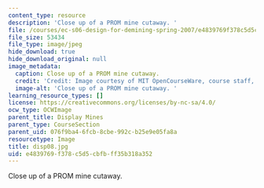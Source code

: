 ```yaml
---
content_type: resource
description: 'Close up of a PROM mine cutaway. '
file: /courses/ec-s06-design-for-demining-spring-2007/e4839769f378c5d5cbfbff35b318a352_disp08.jpg
file_size: 53434
file_type: image/jpeg
hide_download: true
hide_download_original: null
image_metadata:
  caption: Close up of a PROM mine cutaway.
  credit: 'Credit: Image courtesy of MIT OpenCourseWare, course staff, and students.'
  image-alt: 'Close up of a PROM mine cutaway. '
learning_resource_types: []
license: https://creativecommons.org/licenses/by-nc-sa/4.0/
ocw_type: OCWImage
parent_title: Display Mines
parent_type: CourseSection
parent_uid: 076f9ba4-6fcb-8cbe-992c-b25e9e05fa8a
resourcetype: Image
title: disp08.jpg
uid: e4839769-f378-c5d5-cbfb-ff35b318a352
---
```

Close up of a PROM mine cutaway. 